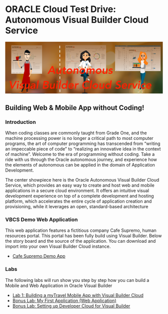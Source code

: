 # ORACLE Cloud Test Drive: Autonomous Visual Builder Cloud Service

![banner](resources/images/Banner.png)

## Building Web & Mobile App without Coding!

### Introduction
When coding classes are commonly taught from Grade One, and the machine processing power is no longer a critical path to most computer programs, the art of computer programming has transcended from “writing an impeccable piece of code” to “realizing an innovative idea in the context of machine”.  Welcome to the era of programming without coding. Take a ride with us through the Oracle autonomous journey, and experience how the elements of autonomous can be applied in the domain of Application Development.

The center showpiece here is the Oracle Autonomous Visual Builder Cloud Service, which provides an easy way to create and host web and mobile applications in a secure cloud environment. It offers an intuitive visual development experience on top of a complete development and hosting platform, which accelerates the entire cycle of application creation and provisioning, while it leverages an open, standard-based architecture  

### VBCS Demo Web Application
This web application features a fictitious company Cafe Supremo, human resources portal. This portal has been fully build using Visual Builder. Below the story board and the source of the application. You can download and import into your own Visual Builder Cloud instance.

+ [Cafe Supremo Demo App](CF-Demo-App.md)

### Labs
The following labs will run show you step by step how you can build a Mobile and Web Application in Oracle Visual Builder
+ [Lab 1: Building a myTravel Mobile App with Visual Builder Cloud](MobileApp/MOB_PART_1.md)
+ [Bonus Lab: My First Application (Web Application)](WebApp/MyFirstApp.md)
+ [Bonus Lab: Setting up Developer Cloud for Visual Builder](DevCS/README.md)
